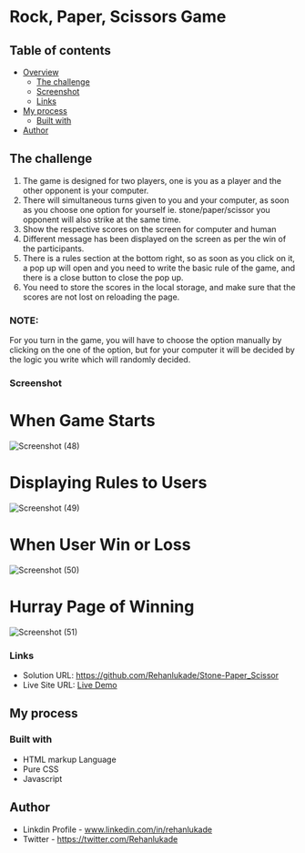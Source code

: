 # Rock, Paper, Scissors Game


## Table of contents

- [Overview](#overview)
  - [The challenge](#the-challenge)
  - [Screenshot](#screenshot)
  - [Links](#links)
- [My process](#my-process)
  - [Built with](#built-with)
- [Author](#author)


## The challenge

1. The game is designed for two players, one is you as a player and the other opponent is your computer.
2. There will simultaneous turns given to you and your computer, as soon as you choose one option for yourself ie. stone/paper/scissor you opponent will also strike at the same time.
3. Show the respective scores on the screen for computer and human
4. Different message has been displayed on the screen as per the win of the participants.
5. There is a rules section at the bottom right, so as soon as you click on it, a pop up will open and you need to write the basic rule of the game, and there is a close button to close the pop up.
6. You need to store the scores in the local storage, and make sure that the scores are not lost on reloading the page.

### NOTE:     
  For you turn in the game, you will have to choose the option manually by clicking on the one of the option, but for your computer it will be decided by the logic you write which will randomly decided.

### Screenshot

# When Game Starts
![Screenshot (48)](https://github.com/Rehanlukade/Stone-Paper_Scissor/assets/47839836/a5ce2745-e756-478e-bba0-903d6df2c1e1)

# Displaying Rules to Users
![Screenshot (49)](https://github.com/Rehanlukade/Stone-Paper_Scissor/assets/47839836/e4618052-5343-4a59-bfb8-18729db68a59)

# When User Win or Loss
![Screenshot (50)](https://github.com/Rehanlukade/Stone-Paper_Scissor/assets/47839836/285010c4-870c-4426-91c4-b1fb5ad51d67)

# Hurray Page of Winning
![Screenshot (51)](https://github.com/Rehanlukade/Stone-Paper_Scissor/assets/47839836/9eb86d1f-49b9-4d25-ab52-18bc014a1811)

### Links

- Solution URL: https://github.com/Rehanlukade/Stone-Paper_Scissor
- Live Site URL: [Live Demo](https://stone-paper-scissor-rsl.netlify.app/)

## My process

### Built with

- HTML markup Language 
- Pure CSS
- Javascript
  
## Author

- Linkdin Profile - www.linkedin.com/in/rehanlukade
- Twitter - https://twitter.com/Rehanlukade
